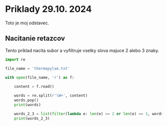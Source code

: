 # Priklady 29.10. 2024

Toto je moj odstavec.  

## Nacitanie retazcov

Tento priklad nacita subor a vyfiltruje vsetky slova majuce 2 alebo 3 znaky.  

```python
import re

file_name = 'thermopylae.txt'

with open(file_name, 'r') as f:
    
    content = f.read()

    words = re.split(r'\W+', content)
    words.pop()
    print(words)

    words_2_3 = list(filter(lambda e: len(e) == 2 or len(e) == 3, words))
    print(words_2_3)
```

